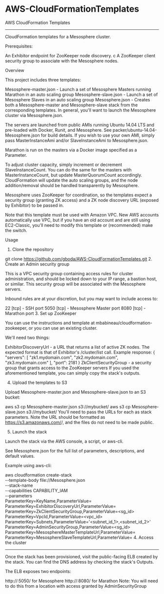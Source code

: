# AWS-CloudFormationTemplates
AWS CloudFormation Templates

-------
CloudFormation templates for a Mesosphere cluster.

Prerequisites:

An Exhibitor endpoint for ZooKeeper node discovery. c
A ZooKeeper client security group to associate with the Mesosphere nodes.

Overview

This project includes three templates:

Mesosphere-master.json - Launch a set of Mesosphere Masters running Marathon in an auto scaling group
Mesosphere-slave.json - Launch a set of Mesosphere Slaves in an auto scaling group
Mesosphere.json - Creates both a Mesosphere-master and Mesosphere-slave stack from the corresponding templates.
In general, you'll want to launch the Mesosphere cluster via Mesosphere.json.

The servers are launched from public AMIs running Ubuntu 14.04 LTS and pre-loaded with Docker, Runit, and Mesosphere. See packer/ubuntu-14.04-Mesosphere.json for build details. If you wish to use your own AMI, simply pass MasterInstanceAmi and/or SlaveInstanceAmi to Mesosphere.json.

Marathon is run on the masters via a Docker image specified as a Parameter. 

To adjust cluster capacity, simply increment or decrement SlaveInstanceCount. You can do the same for the masters with MasterInstanceCount, but update MasterQuorumCount accordingly. CloudFormation will update the auto scaling groups, and the node addition/removal should be handled transparently by Mesosphere.

Mesosphere uses ZooKeeper for coordination, so the templates expect a security group (granting ZK access) and a ZK node discovery URL (exposed by Exhibitor) to be passed in.

Note that this template must be used with Amazon VPC. New AWS accounts automatically use VPC, but if you have an old account and are still using EC2-Classic, you'll need to modify this template or (recommended) make the switch.

Usage

1. Clone the repository

git clone https://github.com/gboda/AWS-CloudFormationTemplates.git
2. Create an Admin security group

This is a VPC security group containing access rules for cluster administration, and should be locked down to your IP range, a bastion host, or similar. This security group will be associated with the Mesosphere servers.

Inbound rules are at your discretion, but you may want to include access to:

22 [tcp] - SSH port
5050 [tcp] - Mesosphere Master port
8080 [tcp] - Marathon port
3. Set up ZooKeeper

You can use the instructions and template at mbabineau/cloudformation-zookeeper, or you can use an existing cluster.

We'll need two things:

ExhibitorDiscoveryUrl - a URL that returns a list of active ZK nodes. The expected format is that of Exhibitor's /cluster/list call. Example response:
{
    "servers": [
        "zk1.mydomain.com",
        "zk2.mydomain.com",
        "zk3.mydomain.com"
    ],
    "port": 2181
}
ZkClientSecurityGroup - a security group that grants access to the ZooKeeper servers
If you used the aforementioned template, you can simply copy the stack's outputs.

4. Upload the templates to S3

Upload Mesosphere-master.json and Mesosphere-slave.json to an S3 bucket:

aws s3 cp Mesosphere-master.json s3://mybucket/
aws s3 cp Mesosphere-slave.json s3://mybucket/
You'll need to pass the URLs for each as stack parameters. Note the URL should be formatted as https://s3.amazonaws.com/<bucket>/<key>, and the files do not need to be made public.

5. Launch the stack

Launch the stack via the AWS console, a script, or aws-cli.

See Mesosphere.json for the full list of parameters, descriptions, and default values.

Example using aws-cli:

aws cloudformation create-stack \
    --template-body file://Mesosphere.json \
    --stack-name <stack> \
    --capabilities CAPABILITY_IAM \
    --parameters \
        ParameterKey=KeyName,ParameterValue=<key> \
        ParameterKey=ExhibitorDiscoveryUrl,ParameterValue=<url> \
        ParameterKey=ZkClientSecurityGroup,ParameterValue=<sg_id> \
        ParameterKey=VpcId,ParameterValue=<vpc_id> \
        ParameterKey=Subnets,ParameterValue='<subnet_id_1>\,<subnet_id_2>' \
        ParameterKey=AdminSecurityGroup,ParameterValue=<sg_id> \
        ParameterKey=MesosphereMasterTemplateUrl,ParameterValue=<url> \
        ParameterKey=MesosphereSlaveTemplateUrl,ParameterValue=<url>
4. Access the cluster

---

Once the stack has been provisioned, visit the public-facing ELB created by the stack. You can find the DNS address by checking the stack's Outputs.

The ELB exposes two endpoints:

http://<public-elb>:5050/ for Mesosphere
http://<public-elb>:8080/ for Marathon
Note: You will need to do this from a location with access granted by AdminSecurityGroup
